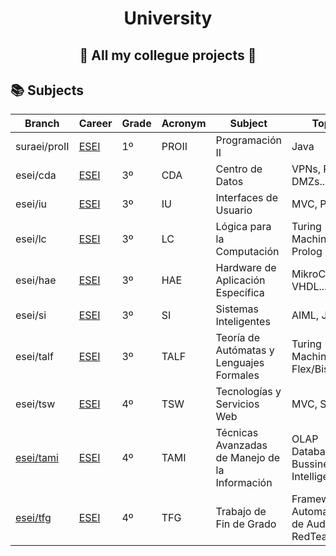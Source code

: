 <div align="center">
    <h1>University</h1>
    <h2>🏫 All my collegue projects 🏫</h2>
</div>

## 📚 Subjects

| Branch | Career | Grade | Acronym | Subject | Topics |
| --- | --- | --- | --- | --- | --- |
| suraei/proII | [ESEI](https://esei.uvigo.es/) | 1º | PROII | Programación II | Java |
| esei/cda | [ESEI](https://esei.uvigo.es/) | 3º | CDA | Centro de Datos | VPNs, RAIDs, DMZs... |
| esei/iu | [ESEI](https://esei.uvigo.es/) | 3º | IU | Interfaces de Usuario | MVC, PHP... |
| esei/lc | [ESEI](https://esei.uvigo.es/) | 3º | LC | Lógica para la Computación | Turing Machine, Prolog |
| esei/hae | [ESEI](https://esei.uvigo.es/) | 3º | HAE | Hardware de Aplicación Específica | MikroC, VHDL... |
| esei/si | [ESEI](https://esei.uvigo.es/) | 3º | SI | Sistemas Inteligentes | AIML, JASON... |
| esei/talf | [ESEI](https://esei.uvigo.es/) | 3º | TALF | Teoría de Autómatas y Lenguajes Formales | Turing Machine, Flex/Bison... |
| esei/tsw | [ESEI](https://esei.uvigo.es/) | 4º | TSW | Tecnologías y Servicios Web | MVC, SPA... |
| [esei/tami](https://github.com/Student-Puma/University/tree/esei/tami) | [ESEI](https://esei.uvigo.es/) | 4º | TAMI | Técnicas Avanzadas de Manejo de la Información | OLAP Databases, Bussiness Intelligence... |
| [esei/tfg](https://github.com/Student-Puma/University/tree/esei/tfg) | [ESEI](https://esei.uvigo.es/) | 4º | TFG | Trabajo de Fin de Grado | Framework de Automatización de Auditorías RedTeam |